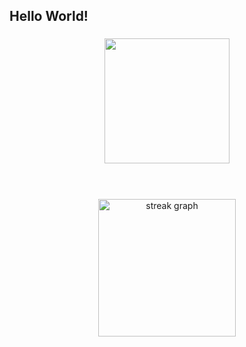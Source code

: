   <h2 align="left">Hello World!</h2>

###

<div align="center">
  <img height="200" src="https://i.imgflip.com/65efzo.gif"  />
</div>

###

<br>
<br>

<div align="center">
  <img src="https://streak-stats.demolab.com?user=avd1729&locale=en&mode=daily&theme=dark&hide_border=false&border_radius=5&order=3" height="220" alt="streak graph"  />
</div>

###

###
<!--
<img src="https://raw.githubusercontent.com/avd1729/avd1729/output/snake.svg" alt="Snake animation" />
-->
###
